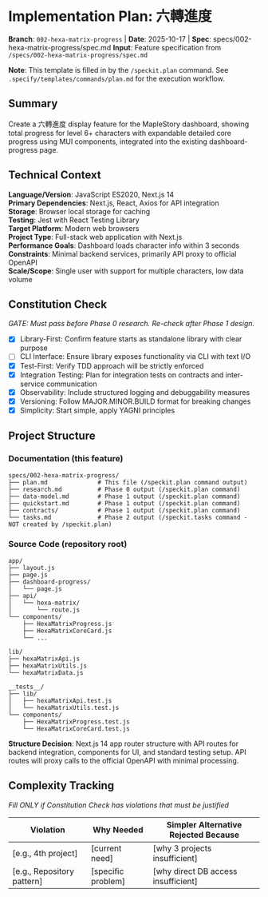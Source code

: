 # Implementation Plan: 六轉進度

**Branch**: `002-hexa-matrix-progress` | **Date**: 2025-10-17 | **Spec**: specs/002-hexa-matrix-progress/spec.md
**Input**: Feature specification from `/specs/002-hexa-matrix-progress/spec.md`

**Note**: This template is filled in by the `/speckit.plan` command. See `.specify/templates/commands/plan.md` for the execution workflow.

## Summary

Create a 六轉進度 display feature for the MapleStory dashboard, showing total progress for level 6+ characters with expandable detailed core progress using MUI components, integrated into the existing dashboard-progress page.

## Technical Context

**Language/Version**: JavaScript ES2020, Next.js 14  
**Primary Dependencies**: Next.js, React, Axios for API integration  
**Storage**: Browser local storage for caching  
**Testing**: Jest with React Testing Library  
**Target Platform**: Modern web browsers  
**Project Type**: Full-stack web application with Next.js  
**Performance Goals**: Dashboard loads character info within 3 seconds  
**Constraints**: Minimal backend services, primarily API proxy to official OpenAPI  
**Scale/Scope**: Single user with support for multiple characters, low data volume

## Constitution Check

_GATE: Must pass before Phase 0 research. Re-check after Phase 1 design._

- [x] Library-First: Confirm feature starts as standalone library with clear purpose
- [ ] CLI Interface: Ensure library exposes functionality via CLI with text I/O
- [x] Test-First: Verify TDD approach will be strictly enforced
- [x] Integration Testing: Plan for integration tests on contracts and inter-service communication
- [x] Observability: Include structured logging and debuggability measures
- [x] Versioning: Follow MAJOR.MINOR.BUILD format for breaking changes
- [x] Simplicity: Start simple, apply YAGNI principles

## Project Structure

### Documentation (this feature)

```
specs/002-hexa-matrix-progress/
├── plan.md              # This file (/speckit.plan command output)
├── research.md          # Phase 0 output (/speckit.plan command)
├── data-model.md        # Phase 1 output (/speckit.plan command)
├── quickstart.md        # Phase 1 output (/speckit.plan command)
├── contracts/           # Phase 1 output (/speckit.plan command)
└── tasks.md             # Phase 2 output (/speckit.tasks command - NOT created by /speckit.plan)
```

### Source Code (repository root)

```
app/
├── layout.js
├── page.js
├── dashboard-progress/
│   └── page.js
├── api/
│   └── hexa-matrix/
│       └── route.js
└── components/
    ├── HexaMatrixProgress.js
    ├── HexaMatrixCoreCard.js
    └── ...

lib/
├── hexaMatrixApi.js
├── hexaMatrixUtils.js
└── hexaMatrixData.js

__tests__/
├── lib/
│   ├── hexaMatrixApi.test.js
│   └── hexaMatrixUtils.test.js
└── components/
    ├── HexaMatrixProgress.test.js
    └── HexaMatrixCoreCard.test.js
```

**Structure Decision**: Next.js 14 app router structure with API routes for backend integration, components for UI, and standard testing setup. API routes will proxy calls to the official OpenAPI with minimal processing.

## Complexity Tracking

_Fill ONLY if Constitution Check has violations that must be justified_

| Violation                  | Why Needed         | Simpler Alternative Rejected Because |
| -------------------------- | ------------------ | ------------------------------------ |
| [e.g., 4th project]        | [current need]     | [why 3 projects insufficient]        |
| [e.g., Repository pattern] | [specific problem] | [why direct DB access insufficient]  |

